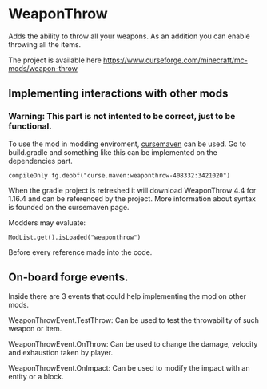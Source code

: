 # WeaponThrow
Adds the ability to throw all your weapons. As an addition you can enable throwing all the items.

The project is available here
https://www.curseforge.com/minecraft/mc-mods/weapon-throw

## Implementing interactions with other mods
### Warning: This part is not intented to be correct, just to be functional. 
To use the mod in modding enviroment, [cursemaven](https://www.cursemaven.com/) can be used. Go to build.gradle and something like this can be implemented
on the dependencies part.
```
compileOnly fg.deobf("curse.maven:weaponthrow-408332:3421020")
```
When the gradle project is refreshed it will download WeaponThrow 4.4 for 1.16.4 and can be referenced by the project. More information about syntax is founded on the cursemaven page.

Modders may evaluate:
```
ModList.get().isLoaded("weaponthrow")
```
Before every reference made into the code.

## On-board forge events.
Inside there are 3 events that could help implementing the mod on other mods.

WeaponThrowEvent.TestThrow: Can be used to test the throwability of such weapon or item.

WeaponThrowEvent.OnThrow: Can be used to change the damage, velocity and exhaustion taken by player. 

WeaponThrowEvent.OnImpact: Can be used to modify the impact with an entity or a block.



